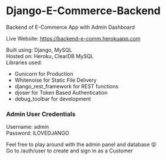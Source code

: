 # Django-E-Commerce-Backend
Backend of E-Commerce App with Admin Dashboard

Live Website: https://backend-e-comm.herokuapp.com

Built using: Django, MySQL  
Hosted on: Heroku, ClearDB MySQL  
Libraries used:
- Gunicorn for Production
- Whitenoise for Static File Delivery
- django_rest_framework for REST functions
- djoser for Token Based Authentication
- debug_toolbar for development

### Admin User Credentials  
Username: admin   
Password: ILOVEDJANGO    

Feel free to play around with the admin panel and database :stuck_out_tongue_closed_eyes:	  
Go to /auth/user to create and sign in as a Customer 
